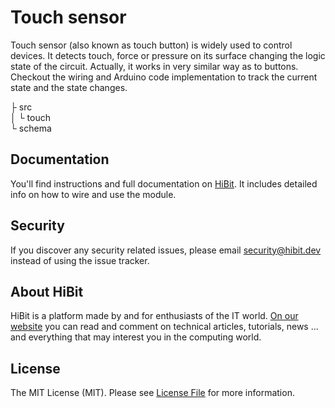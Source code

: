 # Touch sensor
Touch sensor (also known as touch button) is widely used to control devices. It detects touch, force or pressure on its surface changing the logic state of the circuit. Actually, it works in very similar way as to buttons. Checkout the wiring and Arduino code implementation to track the current state and the state changes.  

├ src  
│  └ touch  
└ schema  

## Documentation
You'll find instructions and full documentation on [HiBit](https://www.hibit.dev/posts/64/using-touch-sensor-with-arduino). It includes detailed info on how to wire and use the module.

## Security
If you discover any security related issues, please email security@hibit.dev instead of using the issue tracker.

## About HiBit
HiBit is a platform made by and for enthusiasts of the IT world. [On our website](https://www.hibit.dev) you can read and comment on technical articles, tutorials, news ... and everything that may interest you in the computing world.

## License
The MIT License (MIT). Please see [License File](LICENSE) for more information.
